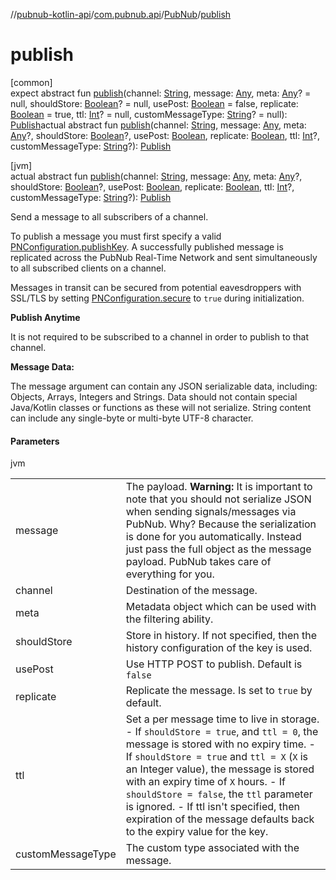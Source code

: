 //[pubnub-kotlin-api](../../../index.md)/[com.pubnub.api](../index.md)/[PubNub](index.md)/[publish](publish.md)

# publish

[common]\
expect abstract fun [publish](publish.md)(channel: [String](https://kotlinlang.org/api/core/kotlin-stdlib/kotlin/-string/index.html), message: [Any](https://kotlinlang.org/api/core/kotlin-stdlib/kotlin/-any/index.html), meta: [Any](https://kotlinlang.org/api/core/kotlin-stdlib/kotlin/-any/index.html)? = null, shouldStore: [Boolean](https://kotlinlang.org/api/core/kotlin-stdlib/kotlin/-boolean/index.html)? = null, usePost: [Boolean](https://kotlinlang.org/api/core/kotlin-stdlib/kotlin/-boolean/index.html) = false, replicate: [Boolean](https://kotlinlang.org/api/core/kotlin-stdlib/kotlin/-boolean/index.html) = true, ttl: [Int](https://kotlinlang.org/api/core/kotlin-stdlib/kotlin/-int/index.html)? = null, customMessageType: [String](https://kotlinlang.org/api/core/kotlin-stdlib/kotlin/-string/index.html)? = null): [Publish](../../com.pubnub.api.endpoints.pubsub/-publish/index.md)actual abstract fun [publish](publish.md)(channel: [String](https://kotlinlang.org/api/core/kotlin-stdlib/kotlin/-string/index.html), message: [Any](https://kotlinlang.org/api/core/kotlin-stdlib/kotlin/-any/index.html), meta: [Any](https://kotlinlang.org/api/core/kotlin-stdlib/kotlin/-any/index.html)?, shouldStore: [Boolean](https://kotlinlang.org/api/core/kotlin-stdlib/kotlin/-boolean/index.html)?, usePost: [Boolean](https://kotlinlang.org/api/core/kotlin-stdlib/kotlin/-boolean/index.html), replicate: [Boolean](https://kotlinlang.org/api/core/kotlin-stdlib/kotlin/-boolean/index.html), ttl: [Int](https://kotlinlang.org/api/core/kotlin-stdlib/kotlin/-int/index.html)?, customMessageType: [String](https://kotlinlang.org/api/core/kotlin-stdlib/kotlin/-string/index.html)?): [Publish](../../com.pubnub.api.endpoints.pubsub/-publish/index.md)

[jvm]\
actual abstract fun [publish](publish.md)(channel: [String](https://kotlinlang.org/api/core/kotlin-stdlib/kotlin/-string/index.html), message: [Any](https://kotlinlang.org/api/core/kotlin-stdlib/kotlin/-any/index.html), meta: [Any](https://kotlinlang.org/api/core/kotlin-stdlib/kotlin/-any/index.html)?, shouldStore: [Boolean](https://kotlinlang.org/api/core/kotlin-stdlib/kotlin/-boolean/index.html)?, usePost: [Boolean](https://kotlinlang.org/api/core/kotlin-stdlib/kotlin/-boolean/index.html), replicate: [Boolean](https://kotlinlang.org/api/core/kotlin-stdlib/kotlin/-boolean/index.html), ttl: [Int](https://kotlinlang.org/api/core/kotlin-stdlib/kotlin/-int/index.html)?, customMessageType: [String](https://kotlinlang.org/api/core/kotlin-stdlib/kotlin/-string/index.html)?): [Publish](../../com.pubnub.api.endpoints.pubsub/-publish/index.md)

Send a message to all subscribers of a channel.

To publish a message you must first specify a valid [PNConfiguration.publishKey](../../../../../pubnub-kotlin/pubnub-kotlin-core-api/pubnub-kotlin-core-api/com.pubnub.api.v2/-p-n-configuration/publish-key.md). A successfully published message is replicated across the PubNub Real-Time Network and sent simultaneously to all subscribed clients on a channel.

Messages in transit can be secured from potential eavesdroppers with SSL/TLS by setting [PNConfiguration.secure](../../../../../pubnub-kotlin/pubnub-kotlin-core-api/pubnub-kotlin-core-api/com.pubnub.api.v2/-p-n-configuration/secure.md) to `true` during initialization.

**Publish Anytime**

It is not required to be subscribed to a channel in order to publish to that channel.

**Message Data:**

The message argument can contain any JSON serializable data, including: Objects, Arrays, Integers and Strings. Data should not contain special Java/Kotlin classes or functions as these will not serialize. String content can include any single-byte or multi-byte UTF-8 character.

#### Parameters

jvm

| | |
|---|---|
| message | The payload.     **Warning:** It is important to note that you should not serialize JSON     when sending signals/messages via PubNub.     Why? Because the serialization is done for you automatically.     Instead just pass the full object as the message payload.     PubNub takes care of everything for you. |
| channel | Destination of the message. |
| meta | Metadata object which can be used with the filtering ability. |
| shouldStore | Store in history.     If not specified, then the history configuration of the key is used. |
| usePost | Use HTTP POST to publish. Default is `false` |
| replicate | Replicate the message. Is set to `true` by default. |
| ttl | Set a per message time to live in storage.     - If `shouldStore = true`, and `ttl = 0`, the message is stored       with no expiry time.     - If `shouldStore = true` and `ttl = X` (`X` is an Integer value),       the message is stored with an expiry time of `X` hours.     - If `shouldStore = false`, the `ttl` parameter is ignored.     - If ttl isn't specified, then expiration of the message defaults       back to the expiry value for the key. |
| customMessageType | The custom type associated with the message. |
